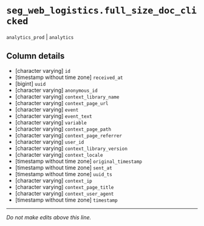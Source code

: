 # `seg_web_logistics.full_size_doc_clicked`
`analytics_prod` | `analytics`

## Column details
* [character varying] `id`
* [timestamp without time zone] `received_at`
* [bigint]    `uuid`
* [character varying] `anonymous_id`
* [character varying] `context_library_name`
* [character varying] `context_page_url`
* [character varying] `event`
* [character varying] `event_text`
* [character varying] `variable`
* [character varying] `context_page_path`
* [character varying] `context_page_referrer`
* [character varying] `user_id`
* [character varying] `context_library_version`
* [character varying] `context_locale`
* [timestamp without time zone] `original_timestamp`
* [timestamp without time zone] `sent_at`
* [timestamp without time zone] `uuid_ts`
* [character varying] `context_ip`
* [character varying] `context_page_title`
* [character varying] `context_user_agent`
* [timestamp without time zone] `timestamp`

-------------------------------------------------------------------------------
*Do not make edits above this line.*
